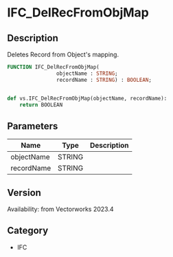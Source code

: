 # IFC_DelRecFromObjMap

## Description
Deletes Record from Object's mapping.

```pascal
FUNCTION IFC_DelRecFromObjMap(
				objectName : STRING;
				recordName : STRING) : BOOLEAN;
```

```python

def vs.IFC_DelRecFromObjMap(objectName, recordName):
    return BOOLEAN
```

## Parameters
|Name|Type|Description|
|---|---|---|
|objectName|STRING||
|recordName|STRING||

## Version
Availability: from Vectorworks 2023.4
## Category
* IFC

